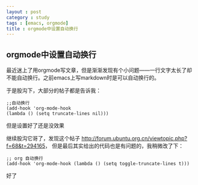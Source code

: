 ```yaml
---
layout : post
category : study
tags : [emacs, orgmode]
title : orgmode中设置自动换行
---
```


## orgmode中设置自动换行<a id="sec-3" name="sec-3"></a>

最近迷上了用orgmode写文章，但是渐渐发现有个小问题——一行文字太长了却不能自动换行。之前emacs上写markdown时是可以自动换行的。

于是股沟下，大部分的帖子都是告诉我：

    ;;自动换行
    (add-hook 'org-mode-hook
    (lambda () (setq truncate-lines nil)))

但是设置好了还是没效果

继续股沟它哥了，发现这个帖子 <http://forum.ubuntu.org.cn/viewtopic.php?f=68&t=294165>，
但是最后其实给出的代码也是有问题的，我稍微改了下：

    ;; org 自动换行
    (add-hook 'org-mode-hook (lambda () (setq toggle-truncate-lines t)))

好了
